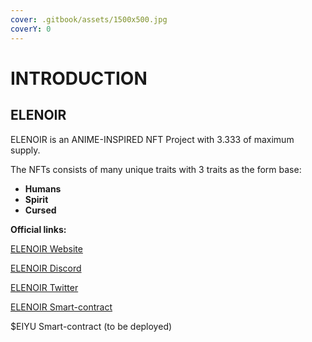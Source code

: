 ```yaml
---
cover: .gitbook/assets/1500x500.jpg
coverY: 0
---
```


# INTRODUCTION

## **ELENOIR**

ELENOIR is an ANIME-INSPIRED NFT Project with 3.333 of maximum supply.

The NFTs consists of many unique traits with 3 traits as the form base:

* **Humans**
* **Spirit**
* **Cursed**

**Official links:**

[ELENOIR Website](https://elenoir.io)

[ELENOIR Discord](https://discord.gg/elenoir)

[ELENOIR Twitter](https://twitter.com/elenoirteam)

[ELENOIR Smart-contract](https://etherscan.io/address/0x01c41b30eabE98F8526FD4E3406db519793f7A27)

$EIYU Smart-contract (to be deployed)

